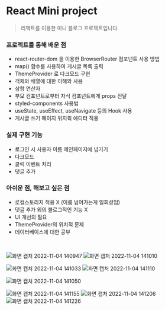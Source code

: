 # React Mini project

> 리액트를 이용한 미니 블로그 프로젝트입니다.

### 프로젝트를 통해 배운 점

- react-router-dom 을 이용한 BrowserRouter 컴포넌트 사용 방법
- map() 함수를 사용하여 게시글 목록 출력
- ThemeProvider 로 다크모드 구현
- 객체와 배열에 대한 이해와 사용
- 삼항 연산자
- 부모 컴포넌트로부터 자식 컴포넌트에게 props 전달
- styled-components 사용법
- useState, useEffect, useNavigate 등의 Hook 사용
- 게시글 쓰기 페이지 위지윅 에디터 적용

### 실제 구현 기능

- 로그인 시 사용자 이름 메인페이지에 넘기기
- 다크모드
- 클릭 이벤트 처리
- 댓글 추가

### 아쉬운 점, 해보고 싶은 점

- 로컬스토리지 적용 X (이름 넘어가는게 일회성임)
- 댓글 추가 외의 블로그적인 기능 X
- UI 개선의 필요
- ThemeProvider의 위치적 문제
- 데이터베이스에 대한 공부
<br />

![화면 캡처 2022-11-04 140947](https://user-images.githubusercontent.com/98699927/199897235-bd4cb322-5c73-46ec-849b-c5e87b5540b9.jpg)
![화면 캡처 2022-11-04 141010](https://user-images.githubusercontent.com/98699927/199897236-0c5c01e4-cc9b-4bf7-b03a-7e35414013aa.jpg)

![화면 캡처 2022-11-04 141033](https://user-images.githubusercontent.com/98699927/199897241-c1458d36-3476-40fb-bea0-3e8ceb9374a1.jpg)
![화면 캡처 2022-11-04 141110](https://user-images.githubusercontent.com/98699927/199897226-f6daf8da-3fbf-4109-a03c-f4930304553b.jpg)

![화면 캡처 2022-11-04 141050](https://user-images.githubusercontent.com/98699927/199897220-75e94453-340b-4f82-b0dd-18423ecf88cc.jpg)

![화면 캡처 2022-11-04 141155](https://user-images.githubusercontent.com/98699927/199897228-e7ebf018-11a3-4523-b72c-926e0e06d871.jpg)
![화면 캡처 2022-11-04 141206](https://user-images.githubusercontent.com/98699927/199897230-bffd4d6f-56d6-499a-83ec-270e839d50b3.jpg)
![화면 캡처 2022-11-04 141226](https://user-images.githubusercontent.com/98699927/199897233-d20fadfd-4e67-4e02-9ef8-9344bce906a3.jpg)
